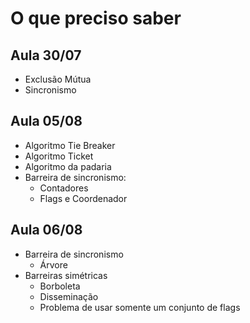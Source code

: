 # O que preciso saber

## Aula 30/07
* Exclusão Mútua
* Sincronismo
## Aula 05/08
* Algoritmo Tie Breaker
* Algoritmo Ticket
* Algoritmo da padaria
* Barreira de sincronismo:
  * Contadores
  * Flags e Coordenador
## Aula 06/08
* Barreira de sincronismo
  * Árvore
 * Barreiras simétricas
   * Borboleta
   * Disseminação
   * Problema de usar somente um conjunto de flags
